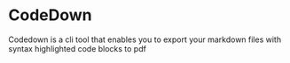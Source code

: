 # CodeDown
Codedown is a cli tool that enables you to export your markdown files with syntax highlighted code blocks to pdf
